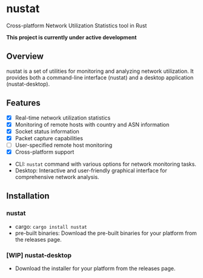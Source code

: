 # nustat
Cross-platform Network Utilization Statistics tool in Rust 

**This project is currently under active development**

## Overview
nustat is a set of utilities for monitoring and analyzing network utilization. 
It provides both a command-line interface (nustat) and a desktop application (nustat-desktop).

## Features
- [x] Real-time network utilization statistics
- [x] Monitoring of remote hosts with country and ASN information
- [x] Socket status information
- [x] Packet capture capabilities
- [ ] User-specified remote host monitoring
- [x] Cross-platform support

- CLI: `nustat` command with various options for network monitoring tasks.
- Desktop: Interactive and user-friendly graphical interface for comprehensive network analysis.

## Installation
### nustat
- cargo: `cargo install nustat`
- pre-built binaries: Download the pre-built binaries for your platform from the releases page.
### [WIP] nustat-desktop
- Download the installer for your platform from the releases page.
